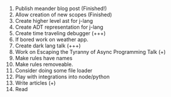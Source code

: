 1. Publish meander blog post (Finished!)
2. Allow creation of new scopes (Finished)
3. Create higher level ast for j-lang
4. Create ADT representation for j-lang
5. Create time traveling debugger (+++)
6. If bored work on weather app.
7. Create dark lang talk (+++)
8. Work on Escaping the Tyranny of Async Programming Talk (+)
9. Make rules have names
10. Make rules removeable.
11. Consider doing some file loader
12. Play with integrations into node/python
13. Write articles (+)
14. Read